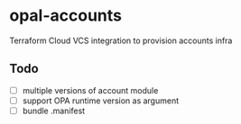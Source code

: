 # opal-accounts
Terraform Cloud VCS integration to provision accounts infra

## Todo
- [ ] multiple versions of account module
- [ ] support OPA runtime version as argument
- [ ] bundle .manifest
